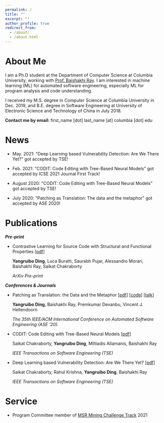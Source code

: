 ```yaml
---
permalink: /
title: ""
excerpt: ""
author_profile: true
redirect_from: 
  - /about/
  - /about.html
---
```


About Me
======

I am a Ph.D student at the Department of Computer Science at Columbia University, working with [Prof. Baishakhi Ray](https://www.rayb.info/). I am interested in machine learning (ML) for automated software engineering, especially ML for program analysis and code understanding.

I received my M.S. degree in Computer Science at Columbia University in Dec. 2019, and B.E. degree in Software Engineering at University of Electronic Science and Technology of China in July 2018.

**Contact me by email:** first_name [dot] last_name [at] columbia [dot] edu

News
======
- May. 2021: "Deep Learning based Vulnerability Detection: Are We There Yet?" got accepted by TSE!

- Feb. 2021: "CODIT: Code Editing with Tree-Based Neural Models" got accepted by ICSE 2021 Journal First Track!

- August 2020: "CODIT: Code Editing with Tree-Based Neural Models" got accepted by TSE!

- July 2020: "Patching as Translation: The data and the metaphor" got accepted by ASE 2020!

Publications
======
___Pre-print___
- Contrastive Learning for Source Code with Structural and Functional Properties [[pdf](http://arxiv.org/abs/2110.03868)]

  **Yangruibo Ding**, Luca Buratti, Saurabh Pujar, Alessandro Morari, Baishakhi Ray, Saikat Chakraborty
  
  *ArXiv Pre-print*
  
___Conferences & Journals___

- Patching as Translation: the Data and the Metaphor [[pdf](https://arxiv.org/abs/2008.10707)] [[code](https://github.com/ARiSE-Lab/Patch-as-translation)] [[talk](https://www.youtube.com/watch?v=6pW8QlM70yE)]
  
  **Yangruibo Ding**, Baishakhi Ray, Premkumar Devanbu, Vincent J. Hellendoorn
  
  *The 35th IEEE/ACM International Conference on Automated Software Engineering (ASE '20).*

- CODIT: Code Editing with Tree-Based Neural Models [[pdf](https://arxiv.org/abs/1810.00314)]

  Saikat Chakraborty, **Yangruibo Ding**, Miltiadis Allamanis, Baishakhi Ray
  
  *IEEE Transactions on Software Engineering (TSE)*
  
- Deep Learning based Vulnerability Detection: Are We There Yet? [[pdf](https://arxiv.org/abs/2009.07235)]

  Saikat Chakraborty, Rahul Krishna, **Yangruibo Ding**, Baishakhi Ray
  
  *IEEE Transactions on Software Engineering (TSE)*

Service
======
- Program Committee member of [MSR Mining Challenge Track](https://2021.msrconf.org/track/msr-2021-mining-challenge#Call-for-Mining-Challenge-Papers) 2021

